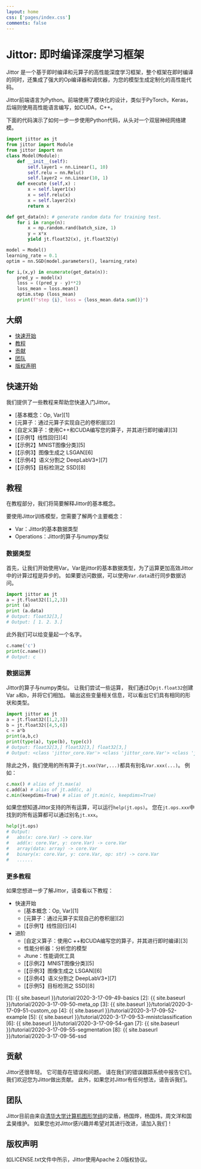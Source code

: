 ```yaml
---
layout: home
css: ['pages/index.css']
comments: false
---
```




# Jittor: 即时编译深度学习框架

Jittor 是一个基于即时编译和元算子的高性能深度学习框架，整个框架在即时编译的同时，还集成了强大的Op编译器和调优器，为您的模型生成定制化的高性能代码。


Jittor前端语言为Python。前端使用了模块化的设计，类似于PyTorch，Keras，后端则使用高性能语言编写，如CUDA，C++。


下面的代码演示了如何一步一步使用Python代码，从头对一个双层神经网络建模。

```python
import jittor as jt
from jittor import Module
from jittor import nn
class Model(Module):
    def __init__(self):
        self.layer1 = nn.Linear(1, 10)
        self.relu = nn.Relu() 
        self.layer2 = nn.Linear(10, 1)
    def execute (self,x) :
        x = self.layer1(x)
        x = self.relu(x)
        x = self.layer2(x)
        return x

def get_data(n): # generate random data for training test.
    for i in range(n):
        x = np.random.rand(batch_size, 1)
        y = x*x
        yield jt.float32(x), jt.float32(y)

model = Model()
learning_rate = 0.1
optim = nn.SGD(model.parameters(), learning_rate)

for i,(x,y) in enumerate(get_data(n)):
    pred_y = model(x)
    loss = ((pred_y - y)**2)
    loss_mean = loss.mean()
    optim.step (loss_mean)
    print(f"step {i}, loss = {loss_mean.data.sum()}")
```



## 大纲

- [快速开始](#快速开始)
- [教程](#教程)
- [贡献](#贡献)
- [团队](#团队)
- [版权声明](#版权声明)


## 快速开始


我们提供了一些教程来帮助您快速入门Jittor。

- [基本概念：Op, Var][1]
- [元算子：通过元算子实现自己的卷积层][2]
- [自定义算子：使用C++和CUDA编写您的算子，并其进行即时编译][3]
- [【示例1】线性回归][4]
- [【示例2】MNIST图像分类][5]
- [【示例3】图像生成之 LSGAN][6]
- [【示例4】语义分割之 DeepLabV3+][7]
- [【示例5】目标检测之 SSD][8]


## 教程


在教程部分，我们将简要解释Jittor的基本概念。


要使用Jittor训练模型，您需要了解两个主要概念：

* Var：Jittor的基本数据类型
* Operations：Jittor的算子与numpy类似


### 数据类型


首先，让我们开始使用Var。Var是jittor的基本数据类型，为了运算更加高效Jittor中的计算过程是异步的。 如果要访问数据，可以使用`Var.data`进行同步数据访问。

```python
import jittor as jt
a = jt.float32([1,2,3])
print (a)
print (a.data)
# Output: float32[3,]
# Output: [ 1. 2. 3.]
```


此外我们可以给变量起一个名字。

```python
c.name('c')
print(c.name())
# Output: c
```


### 数据运算


 Jittor的算子与numpy类似。 让我们尝试一些运算， 我们通过Op`jt.float32`创建Var `a`和`b`，并将它们相加。 输出这些变量相关信息，可以看出它们具有相同的形状和类型。

```python
import jittor as jt
a = jt.float32([1,2,3])
b = jt.float32([4,5,6])
c = a*b
print(a,b,c)
print(type(a), type(b), type(c))
# Output: float32[3,] float32[3,] float32[3,]
# Output: <class 'jittor_core.Var'> <class 'jittor_core.Var'> <class 'jittor_core.Var'>
```

除此之外，我们使用的所有算子`jt.xxx(Var,...)`都具有别名`Var.xxx(...)`。 例如：

```python
c.max() # alias of jt.max(a)
c.add(a) # alias of jt.add(c, a)
c.min(keepdims=True) # alias of jt.min(c, keepdims=True)
```


如果您想知道Jittor支持的所有运算，可以运行`help(jt.ops)`。 您在`jt.ops.xxx`中找到的所有运算都可以通过别名`jt.xxx`。

```python
help(jt.ops)
# Output:
#   abs(x: core.Var) -> core.Var
#   add(x: core.Var, y: core.Var) -> core.Var
#   array(data: array) -> core.Var
#   binary(x: core.Var, y: core.Var, op: str) -> core.Var
#   ......
```

### 更多教程


如果您想进一步了解Jittor，请查看以下教程：

* 快速开始
    * [基本概念：Op, Var][1]
    * [元算子：通过元算子实现自己的卷积层][2]
    * [【示例1】线性回归][4]
* 进阶
    * [自定义算子：使用C ++和CUDA编写您的算子，并其进行即时编译][3]
    * 性能分析器：分析您的模型
    * Jtune：性能调优工具
    * [【示例2】MNIST图像分类][5]
    * [【示例3】图像生成之 LSGAN][6]
    * [【示例4】语义分割之 DeepLabV3+][7]
    * [【示例5】目标检测之 SSD][8]




[1]: {{ site.baseurl }}/tutorial/2020-3-17-09-49-basics
[2]: {{ site.baseurl }}/tutorial/2020-3-17-09-50-meta_op
[3]: {{ site.baseurl }}/tutorial/2020-3-17-09-51-custom_op
[4]: {{ site.baseurl }}/tutorial/2020-3-17-09-52-example
[5]: {{ site.baseurl }}/tutorial/2020-3-17-09-53-mnistclassification
[6]: {{ site.baseurl }}/tutorial/2020-3-17-09-54-gan
[7]: {{ site.baseurl }}/tutorial/2020-3-17-09-55-segmentation
[8]: {{ site.baseurl }}/tutorial/2020-3-17-09-56-ssd


<!-- 这些notebooks可以通过python3.7 -m jittor.notebook在您自己的计算机中运行。 -->


## 贡献


Jittor还很年轻。 它可能存在错误和问题。 请在我们的错误跟踪系统中报告它们。 我们欢迎您为Jittor做出贡献。 此外，如果您对Jittor有任何想法，请告诉我们。


## 团队


Jittor目前由来自[清华大学计算机图形学组](https://cg.cs.tsinghua.edu.cn/)的梁盾，杨国烨，杨国炜，周文洋和国孟昊维护。 如果您也对Jittor感兴趣并希望对其进行改进，请加入我们！


## 版权声明


如LICENSE.txt文件中所示，Jittor使用Apache 2.0版权协议。

